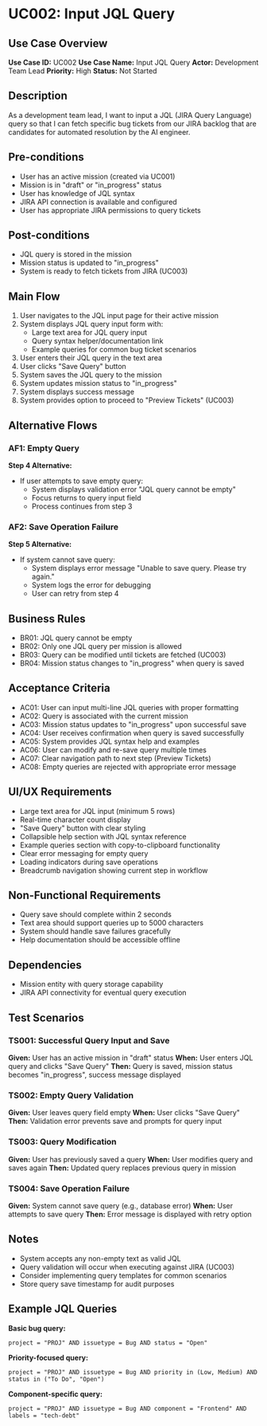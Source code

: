 # UC002: Input JQL Query

## Use Case Overview

**Use Case ID:** UC002
**Use Case Name:** Input JQL Query
**Actor:** Development Team Lead
**Priority:** High
**Status:** Not Started

## Description

As a development team lead, I want to input a JQL (JIRA Query Language) query so that I can fetch specific bug tickets from our JIRA backlog that are candidates for automated resolution by the AI engineer.

## Pre-conditions

- User has an active mission (created via UC001)
- Mission is in "draft" or "in_progress" status
- User has knowledge of JQL syntax
- JIRA API connection is available and configured
- User has appropriate JIRA permissions to query tickets

## Post-conditions

- JQL query is stored in the mission
- Mission status is updated to "in_progress"
- System is ready to fetch tickets from JIRA (UC003)

## Main Flow

1. User navigates to the JQL input page for their active mission
2. System displays JQL query input form with:
   - Large text area for JQL query input
   - Query syntax helper/documentation link
   - Example queries for common bug ticket scenarios
3. User enters their JQL query in the text area
4. User clicks "Save Query" button
5. System saves the JQL query to the mission
6. System updates mission status to "in_progress"
7. System displays success message
8. System provides option to proceed to "Preview Tickets" (UC003)

## Alternative Flows

### AF1: Empty Query
**Step 4 Alternative:**
- If user attempts to save empty query:
  - System displays validation error "JQL query cannot be empty"
  - Focus returns to query input field
  - Process continues from step 3

### AF2: Save Operation Failure
**Step 5 Alternative:**
- If system cannot save query:
  - System displays error message "Unable to save query. Please try again."
  - System logs the error for debugging
  - User can retry from step 4

## Business Rules

- BR01: JQL query cannot be empty
- BR02: Only one JQL query per mission is allowed
- BR03: Query can be modified until tickets are fetched (UC003)
- BR04: Mission status changes to "in_progress" when query is saved

## Acceptance Criteria

- AC01: User can input multi-line JQL queries with proper formatting
- AC02: Query is associated with the current mission
- AC03: Mission status updates to "in_progress" upon successful save
- AC04: User receives confirmation when query is saved successfully
- AC05: System provides JQL syntax help and examples
- AC06: User can modify and re-save query multiple times
- AC07: Clear navigation path to next step (Preview Tickets)
- AC08: Empty queries are rejected with appropriate error message

## UI/UX Requirements

- Large text area for JQL input (minimum 5 rows)
- Real-time character count display
- "Save Query" button with clear styling
- Collapsible help section with JQL syntax reference
- Example queries section with copy-to-clipboard functionality
- Clear error messaging for empty query
- Loading indicators during save operations
- Breadcrumb navigation showing current step in workflow

## Non-Functional Requirements

- Query save should complete within 2 seconds
- Text area should support queries up to 5000 characters
- System should handle save failures gracefully
- Help documentation should be accessible offline

## Dependencies

- Mission entity with query storage capability
- JIRA API connectivity for eventual query execution

## Test Scenarios

### TS001: Successful Query Input and Save
**Given:** User has an active mission in "draft" status
**When:** User enters JQL query and clicks "Save Query"
**Then:** Query is saved, mission status becomes "in_progress", success message displayed

### TS002: Empty Query Validation
**Given:** User leaves query field empty
**When:** User clicks "Save Query"
**Then:** Validation error prevents save and prompts for query input

### TS003: Query Modification
**Given:** User has previously saved a query
**When:** User modifies query and saves again
**Then:** Updated query replaces previous query in mission

### TS004: Save Operation Failure
**Given:** System cannot save query (e.g., database error)
**When:** User attempts to save query
**Then:** Error message is displayed with retry option

## Notes

- System accepts any non-empty text as valid JQL
- Query validation will occur when executing against JIRA (UC003)
- Consider implementing query templates for common scenarios
- Store query save timestamp for audit purposes

## Example JQL Queries

**Basic bug query:**
```
project = "PROJ" AND issuetype = Bug AND status = "Open"
```

**Priority-focused query:**
```
project = "PROJ" AND issuetype = Bug AND priority in (Low, Medium) AND status in ("To Do", "Open")
```

**Component-specific query:**
```
project = "PROJ" AND issuetype = Bug AND component = "Frontend" AND labels = "tech-debt"
```